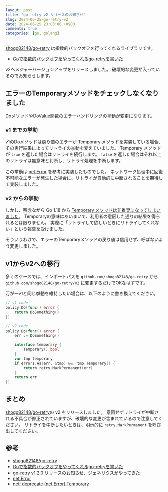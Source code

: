 ```yaml
---
layout: post
title: "go-retry v2 リリースのお知らせ"
slug: 2024-06-25-go-retry-v2
date: 2024-06-25 23:03:00 +0900
comments: true
categories: [go, golang]
---
```


[shogo82148/go-retry](https://github.com/shogo82148/go-retry) は指数的バックオフを行ってくれるライブラリです。

- [Goで指数的バックオフをやってくれるgo-retryを書いた](https://shogo82148.github.io/blog/2019/07/22/go-retry/)

v2へメジャーバージョンアップをリリースしました。
破壊的な変更が入っているのでお知らせします。

## エラーのTemporaryメソッドをチェックしなくなりました

DoメソッドやDoValue関数のエラーハンドリングの挙動が変更になります。

### v1 までの挙動

v1のDoメソッドは戻り値のエラーが Temporary メソッドを実装している場合、
その実行結果によってリトライの挙動を変えていました。
Temporary メソッドが `true` を返した場合はリトライを続行します。
`false` を返した場合はそれ以上のリトライは無意味と判断し、リトライ処理を中断します。

この挙動は [net.Error](https://pkg.go.dev/net#Error) を参考に実装したものでした。
ネットワーク処理中に回復不可能なエラーが発生した場合に、リトライが自動的に中断されることを期待して実装しました。

### v2 からの挙動

しかし、残念ながら Go 1.18 から [Temporary メソッドは非推奨になってしまいました](https://github.com/golang/go/commit/a53e3d5f885ca7a0df1cd6cf65faa5b63a802dce)。
Temporaryの意味はあいまいで、利用者の意図した通りの結果を得られるとは限りません。
実際に「リトライして欲しいときにリトライしてくれない」という報告を受けました。

そういうわけで、エラーのTemporaryメソッドの戻り値は信用せず、呼ばないよう変更しました。

## v1からv2への移行

多くのケースでは、インポートパスを `github.com/shogo82148/go-retry` から `github.com/shogo82148/go-retry/v2` に変更するだけでOKなはずです。

万が一v1と同じ挙動を維持したい場合は、以下のように書き換えてください。

```go
// v1 code
policy.Do(func() error {
    return DoSomething()
})

// v2 code
policy.Do(func() error {
    err := DoSomething()

    interface temporary {
        Temporary() bool
    }
    var tmp temporary
    if errors.As(err, &tmp) && !tmp.Temporary() {
        return retry.MarkPermanent(err)
    }
    return err
})
```

## まとめ

[shogo82148/go-retry](https://github.com/shogo82148/go-retry)の v2 をリリースしました。
意図せずリトライが中断される不具合が修正されていますが、破壊的な変更が含まれているので注意してください。
リトライを中断したいときは、明示的に `retry.MarkPermanent` を呼び出してください。

## 参考

- [shogo82148/go-retry](https://github.com/shogo82148/go-retry)
- [Goで指数的バックオフをやってくれるgo-retryを書いた](https://shogo82148.github.io/blog/2019/07/22/go-retry/)
- [go-retry v1.2.0 リリースのお知らせ、ジェネリクスがやってきた](https://shogo82148.github.io/blog/2023/12/29/2023-12-29-go-retry-meets-generics/)
- [net.Error](https://pkg.go.dev/net#Error)
- [net: deprecate (net.Error).Temporary](https://github.com/golang/go/commit/a53e3d5f885ca7a0df1cd6cf65faa5b63a802dce)
